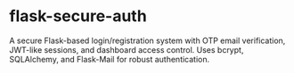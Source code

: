 # flask-secure-auth
A secure Flask-based login/registration system with OTP email verification, JWT-like sessions, and dashboard access control. Uses bcrypt, SQLAlchemy, and Flask-Mail for robust authentication.

